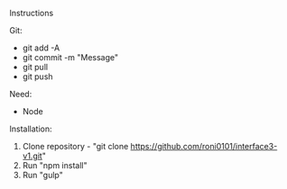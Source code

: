 
Instructions

Git:
  - git add -A
  - git commit -m "Message"
  - git pull
  - git push

Need:
  - Node
  
  
Installation: 

1. Clone repository - "git clone https://github.com/roni0101/interface3-v1.git"
2. Run "npm install"
3. Run "gulp"


